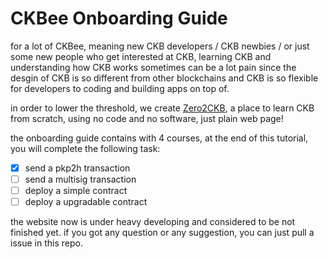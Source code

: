 # CKBee Onboarding Guide

for a lot of CKBee, meaning new CKB developers / CKB newbies / or just some new people who get interested at CKB, learning CKB and understanding how CKB works sometimes can be a lot pain since the desgin of CKB is so different from other blockchains and CKB is so flexible for developers to coding and building apps on top of.

in order to lower the threshold, we create [Zero2CKB](https://zero2ckb.ckbapp.dev/), a place to learn CKB from scratch, using no code and no software, just plain web page!

the onboarding guide contains with 4 courses, at the end of this tutorial, you will complete the following task:

- [x] send a pkp2h transaction
- [ ] send a multisig transaction
- [ ] deploy a simple contract
- [ ] deploy a upgradable contract

the website now is under heavy developing and considered to be not finished yet. if you got any question or any suggestion, you can just pull a issue in this repo.
